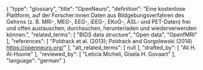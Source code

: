 {
    "type": "glossary",
    "title": "OpenNeuro",
    "definition": "Eine kostenlose Plattform, auf der Forscher:innen Daten aus Bildgebungsverfahren des Gehirns (z. B. MRI-, MEG-, EEG-, iEEG-, EKoG-, ASL- und PET-Daten) frei und offen austauschen, durchsuchen, herunterladen und wiederverwenden können.",
    "related_terms": [
        "BIDS data structure",
        "Open data",
        "OpenfMRI"
    ],
    "references": [
        "Poldrack et al. (2013); Poldrack and Gorgolewski (2014) https://openneuro.org/"
    ],
    "alt_related_terms": [
        null
    ],
    "drafted_by": [
        "Ali H. Al-Hoorie"
    ],
    "reviewed_by": [
        "Leticia Micheli, Gisela H. Govaart"
    ],
    "language": "german"
}